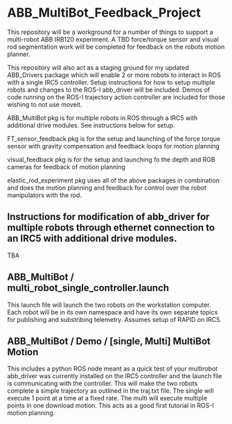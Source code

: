# ABB_MultiBot_Feedback_Project

This repository will be a workground for a number of things to support a multi-robot ABB IRB120 experiment. 
A TBD force/torque sensor and visual rod segmentation work will be completed for feedback on the robots motion planner. 

This repository will also act as a staging ground for my updated ABB_Drivers package which will enable 2 or more robots to interact in ROS with a single IRC5 controller. Setup instructions for how to setup multiple robots and changes to the ROS-I abb_driver will be included. Demos of code running on the ROS-I trajectory action controller are included for those wishing to not use moveit. 

ABB_MultiBot pkg is for multiple robots in ROS through a IRC5 with additional drive modules. See instructions below for setup.

FT_sensor_feedback pkg is for the setup and launching of the force torque sensor with gravity compensation and feedback loops for motion planning

visual_feedback pkg is for the setup and launching fo the depth and RGB cameras for feedback of motion planning

elastic_rod_experiment pkg uses all of the above packages in combination and does the motion planning and feedback for control over the robot manipulators with the rod. 

## Instructions for modification of abb_driver for multiple robots through ethernet connection to an IRC5 with additional drive modules. 
TBA

## ABB_MultiBot / multi_robot_single_controller.launch
This launch file will launch the two robots on the workstation computer. Each robot will be in its own namespace and have its own separate topics for publishing and substribing telemetry. Assumes setup of RAPID on IRC5. 

## ABB_MultiBot / Demo  / [single, Multi] MultiBot Motion
This includes a python ROS node meant as a quick test of your multirobot abb_driver was currently installed on the IRC5 controller and the launch file is communicating with the controller. This will make the two robots complete a simple trajectory as outlined in the traj.txt file. The single will execute 1 point at a time at a fixed rate. The multi will execute multiple points in one download motion. This acts as a good first tutorial in ROS-I motion planning.


